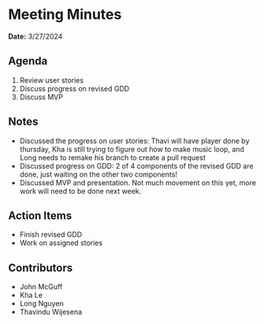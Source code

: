 # Meeting Minutes
**Date:** 3/27/2024

## Agenda
1. Review user stories
2. Discuss progress on revised GDD
3. Discuss MVP



## Notes
* Discussed the progress on user stories: Thavi will have player done by thursday, Kha is still trying to figure out how to make music loop, and Long needs to remake his branch to create a pull request
* Discussed progress on GDD: 2 of 4 components of the revised GDD are done, just waiting on the other two components!
* Discussed MVP and presentation. Not much movement on this yet, more work will need to be done next week.

## Action Items
* Finish revised GDD
* Work on assigned stories
## Contributors
* John McGuff 
* Kha Le
* Long Nguyen
* Thavindu Wijesena
